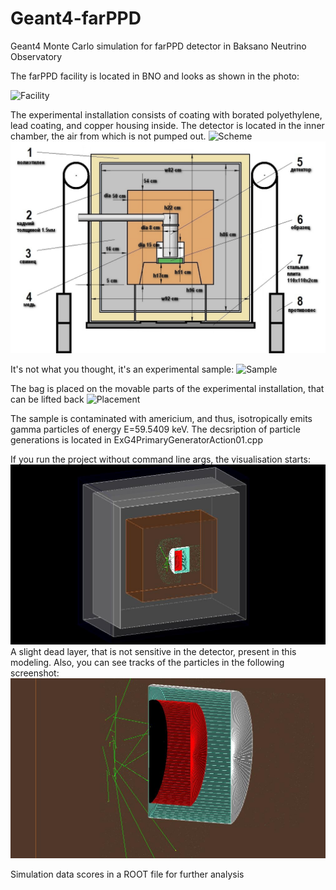 # Geant4-farPPD
Geant4 Monte Carlo simulation for farPPD detector in Baksano Neutrino Observatory


The farPPD facility is located in BNO and looks as shown in the photo:

![Facility](https://github.com/artem-phys/Geant4-farPPD/raw/master/Photos/Facility.jpg)

The experimental installation consists of coating with borated polyethylene, lead coating, and copper housing inside. 
The detector is located in the inner chamber, the air from which is not pumped out. 
![Scheme](https://github.com/artem-phys/Geant4-farPPD/raw/master/Photos/Scheme.jpg)
![Scheme precisely](https://github.com/artem-phys/Geant4-farPPD/raw/master/Photos/farPPD_size.jpg)

It's not what you thought, it's an experimental sample:
![Sample](https://github.com/artem-phys/Geant4-farPPD/raw/master/Photos/Sample.jpg)

The bag is placed on the movable parts of the experimental installation, that can be lifted back
![Placement](https://github.com/artem-phys/Geant4-farPPD/raw/master/Photos/Placement.jpg)

The sample is contaminated with americium, and thus, isotropically emits gamma particles of energy E=59.5409 keV. 
The decsription of particle generations is located in ExG4PrimaryGeneratorAction01.cpp

If you run the project without command line args, the visualisation starts:
![Vis](https://github.com/artem-phys/Geant4-farPPD/raw/master/Visualisation/Visualisation.jpg)
A slight dead layer, that is not sensitive in the detector, present in this modeling. Also, you can see tracks of the particles in the following screenshot:
![Tracks](https://github.com/artem-phys/Geant4-farPPD/raw/master/Visualisation/Tracks.jpg)

Simulation data scores in a ROOT file for further analysis
